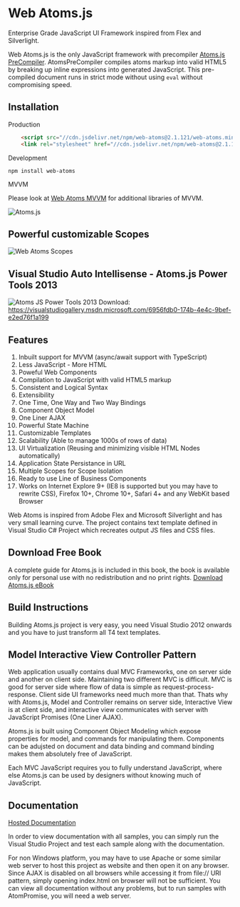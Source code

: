 Web Atoms.js
========
Enterprise Grade JavaScript UI Framework inspired from Flex and Silverlight.

Web Atoms.js is the only JavaScript framework with precompiler [Atoms.js PreCompiler](https://github.com/neurospeech/atoms-pre-compiler).
AtomsPreCompiler compiles atoms markup into valid HTML5 by breaking up inline expressions into
generated JavaScript. This pre-compiled document runs in strict mode without using `eval` without compromising speed.

Installation
------------

Production
```html
    <script src="//cdn.jsdelivr.net/npm/web-atoms@2.1.121/web-atoms.min.js"></script>
    <link rel="stylesheet" href="//cdn.jsdelivr.net/npm/web-atoms@2.1.121/style/atoms.min.css"/>
```    

Development

    npm install web-atoms

MVVM
    
Please look at <a href="//github.com/neurospeech/web-atoms-mvvm.js">Web Atoms MVVM</a> for additional libraries of MVVM.

![Atoms.js](https://github.com/neurospeech/web-atoms.js/raw/master/res/atoms-promo.png)

Powerful customizable Scopes
----------------------------
![Web Atoms Scopes](https://github.com/neurospeech/web-atoms.js/raw/master/docs/concepts/scope/images/local-scope.png)

Visual Studio Auto Intellisense - Atoms.js Power Tools 2013
-----------------------------------------------------------
![Atoms JS Power Tools 2013](res/atoms-js-vs-power-tools-small.png)
Download: https://visualstudiogallery.msdn.microsoft.com/6956fdb0-174b-4e4c-9bef-e2ed76f1a199

Features
--------
1. Inbuilt support for MVVM (async/await support with TypeScript)
2. Less JavaScript - More HTML
3. Poweful Web Components
4. Compilation to JavaScript with valid HTML5 markup
5. Consistent and Logical Syntax
6. Extensibility
7. One Time, One Way and Two Way Bindings
8. Component Object Model
9. One Liner AJAX
10. Powerful State Machine
11. Customizable Templates
12. Scalability (Able to manage 1000s of rows of data)
13. UI Virtualization (Reusing and minimizing visible HTML Nodes automatically)
14. Application State Persistance in URL
15. Multiple Scopes for Scope Isolation
16. Ready to use Line of Business Components
17. Works on Internet Explore 9+ (IE8 is supported but you may have to rewrite CSS), Firefox 10+, Chrome 10+, Safari 4+ and any WebKit based Browser

Web Atoms is inspired from Adobe Flex and Microsoft Silverlight and has very small learning curve. 
The project contains text template defined in Visual Studio C# Project which recreates output JS files and CSS files.

Download Free Book
------------------
A complete guide for Atoms.js is included in this book, the book is available only for personal use with no redistribution and no print rights.
[Download Atoms.js eBook](https://s3.amazonaws.com/webatoms/Documentation.pdf)

Build Instructions
------------------
Building Atoms.js project is very easy, you need Visual Studio 2012 onwards and you have to just transform all T4 text templates.

Model Interactive View Controller Pattern
-----------------------------------------
Web application usually contains dual MVC Frameworks, one on server side and another on client side. Maintaining two different MVC is difficult. MVC is good for server side where flow of data is simple as request-process-response. Client side UI frameworks need much more than that. Thats why with Atoms.js, Model and Controller remains on server side, Interactive View is at client side, and interactive view communicates with server with JavaScript Promises (One Liner AJAX).

Atoms.js is built using Component Object Modeling which expose properties for model, and commands for manipulating them. Components can be adujsted on document and data binding and command binding makes them absolutely free of JavaScript.

Each MVC JavaScript requires you to fully understand JavaScript, where else Atoms.js can be used by designers without knowing much of JavaScript. 

Documentation
-------------

<a href="http://web-atoms.neurospeech.com/docs/index.html" target="_blank">Hosted Documentation</a>

In order to view documentation with all samples, you can simply run the Visual Studio Project and test each sample along with the documentation.

For non Windows platform, you may have to use Apache or some similar web server to host this project as website and then open it on any browser. Since AJAX is disabled on all browsers while accessing it from file:// URI pattern, simply opening index.html on browser will not be sufficient. You can view all documentation without any problems, but to run samples with AtomPromise, you will need a web server.







